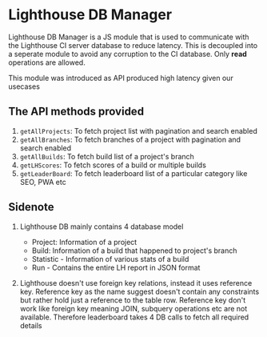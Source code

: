 # Lighthouse DB Manager

Lighthouse DB Manager is a JS module that is used to communicate with the Lighthouse CI server database to reduce latency. This is decoupled into a seperate module to avoid any corruption to the CI database. Only **read** operations are allowed.

This module was introduced as API produced high latency given our usecases

## The API methods provided

1. `getAllProjects`: To fetch project list with pagination and search enabled
2. `getAllBranches`: To fetch branches of a project with pagination and search enabled
3. `getAllBuilds`: To fetch build list of a project's branch
4. `getLHScores`: To fetch scores of a build or multiple builds
5. `getLeaderBoard`: To fetch leaderboard list of a particular category like SEO, PWA etc

## Sidenote

1. Lighthouse DB mainly contains 4 database model
    - Project: Information of a project
    - Build: Information of a build that happened to project's branch
    - Statistic - Information of various stats of a build
    - Run - Contains the entire LH report in JSON format

2. Lighthouse doesn't use foreign key relations, instead it uses reference key. Reference key as the name suggest doesn't contain any constraints but rather hold just a reference to the table row. Reference key don't work like foreign key meaning JOIN, subquery operations etc are not available. Therefore leaderboard takes 4 DB calls to fetch all required details
